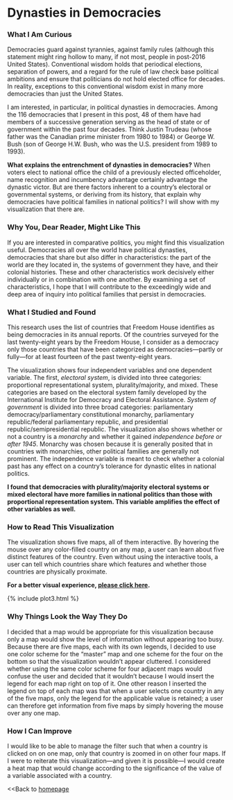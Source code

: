 # Dynasties in Democracies

### What I Am Curious
Democracies guard against tyrannies, against family rules (although this statement might ring hollow to many, if not most, people in post-2016 United States). Conventional wisdom holds that periodical elections, separation of powers, and a regard for the rule of law check base political ambitions and ensure that politicians do not hold elected office for decades. In reality, exceptions to this conventional wisdom exist in many more democracies than just the United States. 

I am interested, in particular, in political dynasties in democracies. Among the 116 democracies that I present in this post, 48 of them have had members of a successive generation serving as the head of state or of government within the past four decades. Think Justin Trudeau (whose father was the Canadian prime minister from 1980 to 1984) or George W. Bush (son of George H.W. Bush, who was the U.S. president from 1989 to 1993).

<b>What explains the entrenchment of dynasties in democracies?</b> When voters elect to national office the child of a previously elected officeholder, name recognition and incumbency advantage certainly advantage the dynastic victor. But are there factors inherent to a country’s electoral or governmental systems, or deriving from its history, that explain why democracies have political families in national politics? I will show with my visualization that there are.

### Why You, Dear Reader, Might Like This
If you are interested in comparative politics, you might find this visualization useful. Democracies all over the world have political dynasties, democracies that share but also differ in characteristics: the part of the world are they located in, the systems of government they have, and their colonial histories. These and other characteristics work decisively either individually or in combination with one another. By examining a set of characteristics, I hope that I will contribute to the exceedingly wide and deep area of inquiry into political families that persist in democracies.

### What I Studied and Found
This research uses the list of countries that Freedom House identifies as being democracies in its annual reports. Of the countries surveyed for the last twenty-eight years by the Freedom House, I consider as a democracy only those countries that have been categorized as democracies—partly or fully—for at least fourteen of the past twenty-eight years.  

The visualization shows four independent variables and one dependent variable. The first, <i>electoral system</i>, is divided into three categories: proportional representational system, plurality/majority, and mixed. These categories are based on the electoral system family developed by the International Institute for Democracy and Electoral Assistance. <i>System of government</i> is divided into three broad categories: parliamentary democracy/parliamentary constitutional monarchy, parliamentary republic/federal parliamentary republic, and presidential republic/semipresidential republic. The visualization also shows whether or not a country is a <i>monarchy</i> and whether it gained <i>independence before or after 1945</i>. Monarchy was chosen because it is generally posited that in countries with monarchies, other political families are generally not prominent. The independence variable is meant to check whether a colonial past has any effect on a country’s tolerance for dynastic elites in national politics.

<b>I found that democracies with plurality/majority electoral systems or mixed electoral have more families in national politics than those with proportional representation system. This variable amplifies the effect of other variables as well.</b>

### How to Read This Visualization

The visualization shows five maps, all of them interactive. By hovering the mouse over any color-filled country on any map, a user can learn about five distinct features of the country. Even without using the interactive tools, a user can tell which countries share which features and whether those countries are physically proximate.

<b>For a better visual experience, [please click here](https://public.tableau.com/profile/sumit.poudyal#!/vizhome/Portfolio_43/OriginalDashboard).</b>

{% include plot3.html %}

### Why Things Look the Way They Do

I decided that a map would be appropriate for this visualization because only a map would show the level of information without appearing too busy. Because there are five maps, each with its own legends, I decided to use one color scheme for the “master” map and one scheme for the four on the bottom so that the visualization wouldn’t appear cluttered. I considered whether using the same color scheme for four adjacent maps would confuse the user and decided that it wouldn’t because I would insert the legend for each map right on top of it. One other reason I inserted the legend on top of each map was that when a user selects one country in any of the five maps, only the legend for the applicable value is retained; a user can therefore get information from five maps by simply hovering the mouse over any one map.

### How I Can Improve

I would like to be able to manage the filter such that when a country is clicked on on one map, only that country is zoomed in on other four maps. If I were to reiterate this visualization—and given it is possible—I would create a heat map that would change according to the significance of the value of a variable associated with a country. 

<<Back to [homepage](https://spoudyal1989.github.io/datavizsample)
